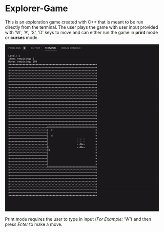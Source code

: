 # Explorer-Game

This is an exploration game created with C++ that is meant to be run directly from the terminal. The user plays the game with user input provided with 'W', 'A', 'S', 'D' keys to move and can either run the game in **print** mode or **curses** mode.

![Gameplay Demo](/images/demo.gif)


Print mode requires the user to type in input (*For Example: 'W'*) and then press *Enter* to make a move. 
